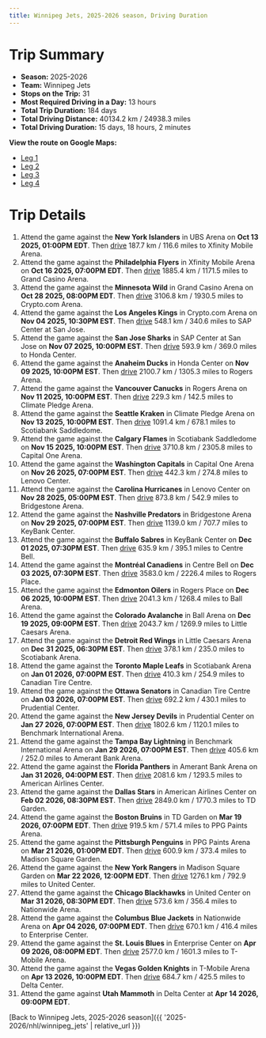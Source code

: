 ```yaml
---
title: Winnipeg Jets, 2025-2026 season, Driving Duration
---
```


# Trip Summary
- **Season:** 2025-2026
- **Team:** Winnipeg Jets
- **Stops on the Trip:** 31
- **Most Required Driving in a Day:** 13 hours
- **Total Trip Duration:** 184 days
- **Total Driving Distance:** 40134.2 km / 24938.3 miles
- **Total Driving Duration:** 15 days, 18 hours, 2 minutes

**View the route on Google Maps:**
- [Leg 1](https://www.google.com/maps/dir/UBS+Arena+New+York/Xfinity+Mobile+Arena+Philadelphia/Grand+Casino+Arena+Minnesota/Crypto.com+Arena+Los+Angeles/SAP+Center+at+San+Jose+San+Jose/Honda+Center+Anaheim/Rogers+Arena+Vancouver/Climate+Pledge+Arena+Seattle/Scotiabank+Saddledome+Calgary/Capital+One+Arena+Washington)
- [Leg 2](https://www.google.com/maps/dir/Capital+One+Arena+Washington/Lenovo+Center+Carolina/Bridgestone+Arena+Nashville/KeyBank+Center+Buffalo/Centre+Bell+Montréal/Rogers+Place+Edmonton/Ball+Arena+Colorado/Little+Caesars+Arena+Detroit/Scotiabank+Arena+Toronto/Canadian+Tire+Centre+Ottawa)
- [Leg 3](https://www.google.com/maps/dir/Canadian+Tire+Centre+Ottawa/Prudential+Center+New+Jersey/Benchmark+International+Arena+Tampa+Bay/Amerant+Bank+Arena+Florida/American+Airlines+Center+Dallas/TD+Garden+Boston/PPG+Paints+Arena+Pittsburgh/Madison+Square+Garden+New+York/United+Center+Chicago/Nationwide+Arena+Columbus)
- [Leg 4](https://www.google.com/maps/dir/Nationwide+Arena+Columbus/Enterprise+Center+St.+Louis/T-Mobile+Arena+Vegas/Delta+Center+Utah)

# Trip Details
1. Attend the game against the **New York Islanders** in UBS Arena on **Oct 13 2025, 01:00PM EDT**. Then [drive](https://www.google.com/maps/dir/UBS+Arena+New+York/Xfinity+Mobile+Arena+Philadelphia) 187.7 km / 116.6 miles to Xfinity Mobile Arena.
2. Attend the game against the **Philadelphia Flyers** in Xfinity Mobile Arena on **Oct 16 2025, 07:00PM EDT**. Then [drive](https://www.google.com/maps/dir/Xfinity+Mobile+Arena+Philadelphia/Grand+Casino+Arena+Minnesota) 1885.4 km / 1171.5 miles to Grand Casino Arena.
3. Attend the game against the **Minnesota Wild** in Grand Casino Arena on **Oct 28 2025, 08:00PM EDT**. Then [drive](https://www.google.com/maps/dir/Grand+Casino+Arena+Minnesota/Crypto.com+Arena+Los+Angeles) 3106.8 km / 1930.5 miles to Crypto.com Arena.
4. Attend the game against the **Los Angeles Kings** in Crypto.com Arena on **Nov 04 2025, 10:30PM EST**. Then [drive](https://www.google.com/maps/dir/Crypto.com+Arena+Los+Angeles/SAP+Center+at+San+Jose+San+Jose) 548.1 km / 340.6 miles to SAP Center at San Jose.
5. Attend the game against the **San Jose Sharks** in SAP Center at San Jose on **Nov 07 2025, 10:00PM EST**. Then [drive](https://www.google.com/maps/dir/SAP+Center+at+San+Jose+San+Jose/Honda+Center+Anaheim) 593.9 km / 369.0 miles to Honda Center.
6. Attend the game against the **Anaheim Ducks** in Honda Center on **Nov 09 2025, 10:00PM EST**. Then [drive](https://www.google.com/maps/dir/Honda+Center+Anaheim/Rogers+Arena+Vancouver) 2100.7 km / 1305.3 miles to Rogers Arena.
7. Attend the game against the **Vancouver Canucks** in Rogers Arena on **Nov 11 2025, 10:00PM EST**. Then [drive](https://www.google.com/maps/dir/Rogers+Arena+Vancouver/Climate+Pledge+Arena+Seattle) 229.3 km / 142.5 miles to Climate Pledge Arena.
8. Attend the game against the **Seattle Kraken** in Climate Pledge Arena on **Nov 13 2025, 10:00PM EST**. Then [drive](https://www.google.com/maps/dir/Climate+Pledge+Arena+Seattle/Scotiabank+Saddledome+Calgary) 1091.4 km / 678.1 miles to Scotiabank Saddledome.
9. Attend the game against the **Calgary Flames** in Scotiabank Saddledome on **Nov 15 2025, 10:00PM EST**. Then [drive](https://www.google.com/maps/dir/Scotiabank+Saddledome+Calgary/Capital+One+Arena+Washington) 3710.8 km / 2305.8 miles to Capital One Arena.
10. Attend the game against the **Washington Capitals** in Capital One Arena on **Nov 26 2025, 07:00PM EST**. Then [drive](https://www.google.com/maps/dir/Capital+One+Arena+Washington/Lenovo+Center+Carolina) 442.3 km / 274.8 miles to Lenovo Center.
11. Attend the game against the **Carolina Hurricanes** in Lenovo Center on **Nov 28 2025, 05:00PM EST**. Then [drive](https://www.google.com/maps/dir/Lenovo+Center+Carolina/Bridgestone+Arena+Nashville) 873.8 km / 542.9 miles to Bridgestone Arena.
12. Attend the game against the **Nashville Predators** in Bridgestone Arena on **Nov 29 2025, 07:00PM EST**. Then [drive](https://www.google.com/maps/dir/Bridgestone+Arena+Nashville/KeyBank+Center+Buffalo) 1139.0 km / 707.7 miles to KeyBank Center.
13. Attend the game against the **Buffalo Sabres** in KeyBank Center on **Dec 01 2025, 07:30PM EST**. Then [drive](https://www.google.com/maps/dir/KeyBank+Center+Buffalo/Centre+Bell+Montréal) 635.9 km / 395.1 miles to Centre Bell.
14. Attend the game against the **Montréal Canadiens** in Centre Bell on **Dec 03 2025, 07:30PM EST**. Then [drive](https://www.google.com/maps/dir/Centre+Bell+Montréal/Rogers+Place+Edmonton) 3583.0 km / 2226.4 miles to Rogers Place.
15. Attend the game against the **Edmonton Oilers** in Rogers Place on **Dec 06 2025, 10:00PM EST**. Then [drive](https://www.google.com/maps/dir/Rogers+Place+Edmonton/Ball+Arena+Colorado) 2041.3 km / 1268.4 miles to Ball Arena.
16. Attend the game against the **Colorado Avalanche** in Ball Arena on **Dec 19 2025, 09:00PM EST**. Then [drive](https://www.google.com/maps/dir/Ball+Arena+Colorado/Little+Caesars+Arena+Detroit) 2043.7 km / 1269.9 miles to Little Caesars Arena.
17. Attend the game against the **Detroit Red Wings** in Little Caesars Arena on **Dec 31 2025, 06:30PM EST**. Then [drive](https://www.google.com/maps/dir/Little+Caesars+Arena+Detroit/Scotiabank+Arena+Toronto) 378.1 km / 235.0 miles to Scotiabank Arena.
18. Attend the game against the **Toronto Maple Leafs** in Scotiabank Arena on **Jan 01 2026, 07:00PM EST**. Then [drive](https://www.google.com/maps/dir/Scotiabank+Arena+Toronto/Canadian+Tire+Centre+Ottawa) 410.3 km / 254.9 miles to Canadian Tire Centre.
19. Attend the game against the **Ottawa Senators** in Canadian Tire Centre on **Jan 03 2026, 07:00PM EST**. Then [drive](https://www.google.com/maps/dir/Canadian+Tire+Centre+Ottawa/Prudential+Center+New+Jersey) 692.2 km / 430.1 miles to Prudential Center.
20. Attend the game against the **New Jersey Devils** in Prudential Center on **Jan 27 2026, 07:00PM EST**. Then [drive](https://www.google.com/maps/dir/Prudential+Center+New+Jersey/Benchmark+International+Arena+Tampa+Bay) 1802.6 km / 1120.1 miles to Benchmark International Arena.
21. Attend the game against the **Tampa Bay Lightning** in Benchmark International Arena on **Jan 29 2026, 07:00PM EST**. Then [drive](https://www.google.com/maps/dir/Benchmark+International+Arena+Tampa+Bay/Amerant+Bank+Arena+Florida) 405.6 km / 252.0 miles to Amerant Bank Arena.
22. Attend the game against the **Florida Panthers** in Amerant Bank Arena on **Jan 31 2026, 04:00PM EST**. Then [drive](https://www.google.com/maps/dir/Amerant+Bank+Arena+Florida/American+Airlines+Center+Dallas) 2081.6 km / 1293.5 miles to American Airlines Center.
23. Attend the game against the **Dallas Stars** in American Airlines Center on **Feb 02 2026, 08:30PM EST**. Then [drive](https://www.google.com/maps/dir/American+Airlines+Center+Dallas/TD+Garden+Boston) 2849.0 km / 1770.3 miles to TD Garden.
24. Attend the game against the **Boston Bruins** in TD Garden on **Mar 19 2026, 07:00PM EDT**. Then [drive](https://www.google.com/maps/dir/TD+Garden+Boston/PPG+Paints+Arena+Pittsburgh) 919.5 km / 571.4 miles to PPG Paints Arena.
25. Attend the game against the **Pittsburgh Penguins** in PPG Paints Arena on **Mar 21 2026, 01:00PM EDT**. Then [drive](https://www.google.com/maps/dir/PPG+Paints+Arena+Pittsburgh/Madison+Square+Garden+New+York) 600.9 km / 373.4 miles to Madison Square Garden.
26. Attend the game against the **New York Rangers** in Madison Square Garden on **Mar 22 2026, 12:00PM EDT**. Then [drive](https://www.google.com/maps/dir/Madison+Square+Garden+New+York/United+Center+Chicago) 1276.1 km / 792.9 miles to United Center.
27. Attend the game against the **Chicago Blackhawks** in United Center on **Mar 31 2026, 08:30PM EDT**. Then [drive](https://www.google.com/maps/dir/United+Center+Chicago/Nationwide+Arena+Columbus) 573.6 km / 356.4 miles to Nationwide Arena.
28. Attend the game against the **Columbus Blue Jackets** in Nationwide Arena on **Apr 04 2026, 07:00PM EDT**. Then [drive](https://www.google.com/maps/dir/Nationwide+Arena+Columbus/Enterprise+Center+St.+Louis) 670.1 km / 416.4 miles to Enterprise Center.
29. Attend the game against the **St. Louis Blues** in Enterprise Center on **Apr 09 2026, 08:00PM EDT**. Then [drive](https://www.google.com/maps/dir/Enterprise+Center+St.+Louis/T-Mobile+Arena+Vegas) 2577.0 km / 1601.3 miles to T-Mobile Arena.
30. Attend the game against the **Vegas Golden Knights** in T-Mobile Arena on **Apr 13 2026, 10:00PM EDT**. Then [drive](https://www.google.com/maps/dir/T-Mobile+Arena+Vegas/Delta+Center+Utah) 684.7 km / 425.5 miles to Delta Center.
31. Attend the game against **Utah Mammoth** in Delta Center at **Apr 14 2026, 09:00PM EDT**.

[Back to Winnipeg Jets, 2025-2026 season]({{ '2025-2026/nhl/winnipeg_jets' | relative_url }})
